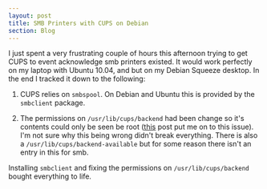 ```yaml
---
layout: post
title: SMB Printers with CUPS on Debian
section: Blog
---
```


I just spent a very frustrating couple of hours this afternoon trying
to get CUPS to event acknowledge smb printers existed. It would work
perfectly on my laptop with Ubuntu 10.04, and but on my Debian Squeeze
desktop. In the end I tracked it down to the following:

1. CUPS relies on `smbspool`. On Debian and Ubuntu this is provided by
   the `smbclient` package.
   
2. The permissions on `/usr/lib/cups/backend` had been change so it's
   contents could only be seen be root ([this][fixing-smb] post put me
   on to this issue). I'm not sure why this being wrong didn't break
   everything. There is also a `/usr/lib/cups/backend-available` but
   for some reason there isn't an entry in this for smb.
   
Installing `smbclient` and fixing the permissions on
`/usr/lib/cups/backend` bought everything to life.

[fixing-smb]: http://www.compdigitec.com/labs/2010/01/16/fixing-usrlibcupsbackendsmb-failed-error-in-ubuntu/

